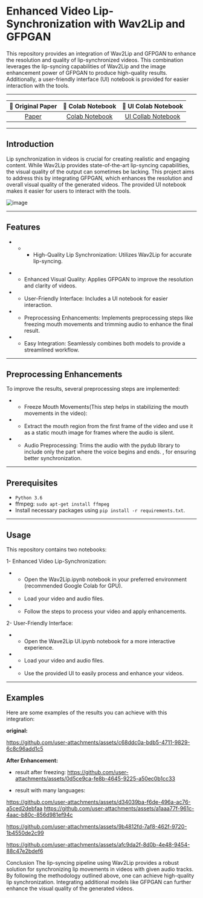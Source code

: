 
# Enhanced Video Lip-Synchronization with Wav2Lip and GFPGAN

This repository provides an integration of Wav2Lip and GFPGAN to enhance the resolution and quality of lip-synchronized videos. This combination leverages the lip-syncing capabilities of Wav2Lip and the image enhancement power of GFPGAN to produce high-quality results. Additionally, a user-friendly interface (UI) notebook is provided for easier interaction with the tools.

-------------------------------------------------------------------------------------

|📑 Original Paper|📔 Colab Notebook |📔 UI Colab Notebook 
|:-:|:-:|:-:|
[Paper](http://arxiv.org/abs/2008.10010) |  [Colab Notebook](https://colab.research.google.com/drive/1A2lF-OfXBu1k2SsGnQiCZBTmpi-PSDZR?usp=sharing)| [UI Collab Notebook](https://colab.research.google.com/drive/1_6DpJnzU35Rew0LHUJUL2lKD4o-biY5M?usp=sharing)

-------------------------------------------------------------------------------------

## Introduction
Lip synchronization in videos is crucial for creating realistic and engaging content. While Wav2Lip provides state-of-the-art lip-syncing capabilities, the visual quality of the output can sometimes be lacking. This project aims to address this by integrating GFPGAN, which enhances the resolution and overall visual quality of the generated videos. The provided UI notebook makes it easier for users to interact with the tools.

![image](https://github.com/user-attachments/assets/693225f3-ad94-41fa-9302-126e947d91dd)

--------------

## Features
- * * High-Quality Lip Synchronization: Utilizes Wav2Lip for accurate lip-syncing.
* - Enhanced Visual Quality: Applies GFPGAN to improve the resolution and clarity of videos.
* - User-Friendly Interface: Includes a UI notebook for easier interaction.
* - Preprocessing Enhancements: Implements preprocessing steps like freezing mouth movements and trimming audio to enhance the final result.
* - Easy Integration: Seamlessly combines both models to provide a streamlined workflow.
-----------------------------
## Preprocessing Enhancements
To improve the results, several preprocessing steps are implemented:

* - Freeze Mouth Movements(This step helps in stabilizing the mouth movements in the video):
* *  Extract the mouth region from the first frame of the video and use it as a static mouth image for frames where the audio is silent.
* - Audio Preprocessing: Trims the audio with the pydub library to include only the part where the voice begins and ends. , for ensuring better synchronization.
    
-------------------------
## Prerequisites

- `Python 3.6` 
- ffmpeg: `sudo apt-get install ffmpeg`
- Install necessary packages using `pip install -r requirements.txt`. 
-------------------------------------------------------------
## Usage
This repository contains two notebooks:

1- Enhanced Video Lip-Synchronization:

* - Open the Wav2Lip.ipynb notebook in your preferred environment (recommended Google Colab for GPU).
* - Load your video and audio files.
* - Follow the steps to process your video and apply enhancements.
    
2- User-Friendly Interface:

* - Open the Wave2Lip UI.ipynb notebook for a more interactive experience.
* - Load your video and audio files.
* - Use the provided UI to easily process and enhance your videos.

----------------------------------------
## Examples
Here are some examples of the results you can achieve with this integration:

**original:**

https://github.com/user-attachments/assets/c68ddc0a-bdb5-4711-9829-6c8c96add1c5

**After Enhancement:**
- result after freezing:
https://github.com/user-attachments/assets/0d5ce9ca-fe8b-4645-9225-a50ec0b1cc33

- result with many languages: 

https://github.com/user-attachments/assets/d34039ba-f6de-496a-ac76-a5ced2debfaa
https://github.com/user-attachments/assets/a1aaa77f-961c-4aac-b80c-856d981ef94c

https://github.com/user-attachments/assets/9b4812fd-7af8-462f-9720-1b4550de2c99

https://github.com/user-attachments/assets/afc9da2f-8d0b-4e48-9454-88c47e2bdef6


Conclusion 
The lip-syncing pipeline using Wav2Lip provides a robust solution for synchronizing lip 
movements in videos with given audio tracks. By following the methodology outlined above, 
one can achieve high-quality lip synchronization. Integrating additional models like GFPGAN can 
further enhance the visual quality of the generated videos.






